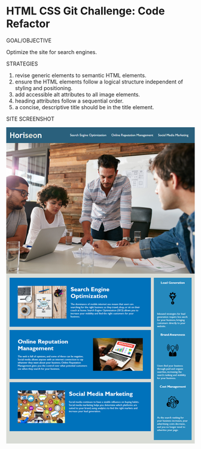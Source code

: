 # HTML CSS Git Challenge: Code Refactor

GOAL/OBJECTIVE

Optimize the site for search engines.

STRATEGIES

1. revise generic elements to semantic HTML elements.
2. ensure the HTML elements follow a logical structure independent of styling and positioning.
3. add accessible alt attributes to all image elements.
4. heading attributes follow a sequential order.
5. a concise, descriptive title should be in the title element.

SITE SCREENSHOT

![homepage](./assets/images/Homepage%20example.png "homepage")